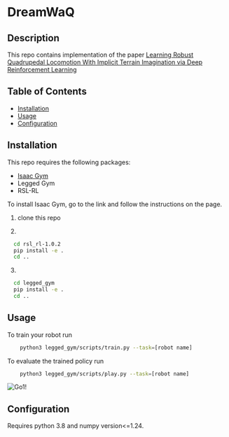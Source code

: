 # DreamWaQ

## Description
This repo contains implementation of the paper [Learning Robust Quadrupedal Locomotion With Implicit Terrain Imagination via Deep Reinforcement Learning](https://arxiv.org/abs/2301.10602)

## Table of Contents
- [Installation](#installation)
- [Usage](#usage)
- [Configuration](#configuration)
  
## Installation
This repo requires the following packages:
- [Isaac Gym](https://developer.nvidia.com/isaac-gym)
- Legged Gym
- RSL-RL

To install Isaac Gym, go to the link and follow the instructions on the page.

1. clone this repo

2. 
```bash
  cd rsl_rl-1.0.2
  pip install -e .
  cd ..
```
3. 
```bash
  cd legged_gym
  pip install -e .
  cd ..
```

## Usage
To train your robot run
```bash
    python3 legged_gym/scripts/train.py --task=[robot name]  
```  

To evaluate the trained policy run
```bash
    python3 legged_gym/scripts/play.py --task=[robot name]
```  
  
![Go1]()!

## Configuration
Requires python 3.8 and numpy version<=1.24.
